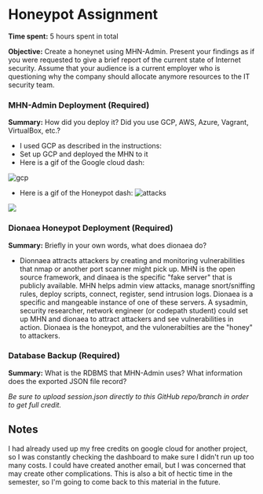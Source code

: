 # Honeypot Assignment

**Time spent:** 5 hours spent in total

**Objective:** Create a honeynet using MHN-Admin. Present your findings as if you were requested to give a brief report of the current state of Internet security. Assume that your audience is a current employer who is questioning why the company should allocate anymore resources to the IT security team.

### MHN-Admin Deployment (Required)

**Summary:** How did you deploy it? Did you use GCP, AWS, Azure, Vagrant, VirtualBox, etc.?

- I used GCP as described in the instructions:
- Set up GCP and deployed the MHN to it
- Here is a gif of the Google cloud dash:

![gcp](https://user-images.githubusercontent.com/12431338/199579171-59e31819-8aed-481f-89f5-2936f0c1f5b6.gif)


- Here is a gif of the Honeypot dash:
![attacks](https://user-images.githubusercontent.com/12431338/199578179-4e04cb71-6e99-4963-9c48-eab629de4cd9.gif)
<img src="mhn-admin.gif">

### Dionaea Honeypot Deployment (Required)

**Summary:** Briefly in your own words, what does dionaea do?
- Dionnaea attracts attackers by creating and monitoring vulnerabilities that nmap or another port scanner might pick up. MHN is the open source framework, and dinaea is the specific "fake server" that is publicly available. MHN helps admin view attacks, manage snort/sniffing rules, deploy scripts, connect, register, send intrusion logs. Dionaea is a specific and mangeable instance of one of these servers. A sysadmin, security researcher, network engineer (or codepath student) could set up MHN and dionaea to attract attackers and see vulnerabilities in action. Dionaea is the honeypot, and the vulonerabilties are the "honey" to attackers. 



### Database Backup (Required) 

**Summary:** What is the RDBMS that MHN-Admin uses? What information does the exported JSON file record?

*Be sure to upload session.json directly to this GitHub repo/branch in order to get full credit.*


## Notes

I had already used up my free credits on google cloud for another project, so I was constantly checking the dashboard to make sure I didn't run up too many costs. I could have created another email, but I was concerned that may create other complications. This is also a bit of hectic time in the semester, so I'm going to come back to this material in the future. 
